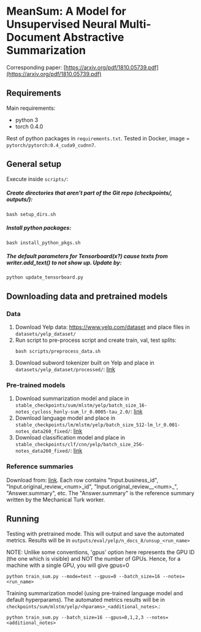 # MeanSum: A Model for Unsupervised Neural Multi-Document Abstractive Summarization

Corresponding paper: [https://arxiv.org/pdf/1810.05739.pdf](https://arxiv.org/pdf/1810.05739.pdf)


## Requirements

Main requirements:
- python 3
- torch 0.4.0

Rest of python packages in ```requirements.txt```.
Tested in Docker, image = ```pytorch/pytorch:0.4_cuda9_cudnn7```.

## General setup 

Execute inside ```scripts/```:

##### Create directories that aren't part of the Git repo (checkpoints/, outputs/):

```
bash setup_dirs.sh
```

##### Install python packages:

```
bash install_python_pkgs.sh
```

##### The default parameters for Tensorboard(x?) cause texts from writer.add_text() to not show up. Update by:

```
python update_tensorboard.py
```



## Downloading data and pretrained models

### Data

1. Download Yelp data: https://www.yelp.com/dataset and place files in ```datasets/yelp_dataset/```
2. Run script to pre-process script and create train, val, test splits:
    ```
    bash scripts/preprocess_data.sh
    ```
3. Download subword tokenizer built on Yelp and place in 
```datasets/yelp_dataset/processed/```: 
[link](https://s3.us-east-2.amazonaws.com/unsup-sum/subwordenc_32000_maxrevs260_fixed.pkl)

### Pre-trained models

1. Download summarization model and place in 
```stable_checkpoints/sum/mlstm/yelp/batch_size_16-notes_cycloss_honly-sum_lr_0.0005-tau_2.0/```: 
[link](https://s3.us-east-2.amazonaws.com/unsup-sum/sum_e0_tot3.32_r1f0.27.pt)
2. Download language model and place in 
```stable_checkpoints/lm/mlstm/yelp/batch_size_512-lm_lr_0.001-notes_data260_fixed/```: 
[link](https://s3.us-east-2.amazonaws.com/unsup-sum/lm_e24_2.88.pt)
3. Download classification model and place in 
```stable_checkpoints/clf/cnn/yelp/batch_size_256-notes_data260_fixed/```: 
[link](https://s3.us-east-2.amazonaws.com/unsup-sum/clf_e10_l0.6760_a0.7092.pt)


### Reference summaries

Download from: [link](https://s3.us-east-2.amazonaws.com/unsup-sum/summaries_0-200_cleaned.csv).
Each row contains "Input.business_id", "Input.original_review_\<num\>\_id", 
"Input.original_review__\<num\>\_", "Answer.summary", etc. The "Answer.summary" is the
reference summary written by the Mechanical Turk worker.


## Running

Testing with pretrained mode. This will output and save the automated metrics. 
Results will be in ```outputs/eval/yelp/n_docs_8/unsup_<run_name>```

NOTE: Unlike some conventions, 'gpus' option here represents the GPU ID (the one which is visible) and NOT the number of GPUs. Hence, for a machine with a single GPU, you will give gpus=0
```
python train_sum.py --mode=test --gpus=0 --batch_size=16 --notes=<run_name>
```

Training summarization model (using pre-trained language model and default hyperparams).
The automated metrics results will be in ```checkpoints/sum/mlstm/yelp/<hparams>_<additional_notes>```.:
```
python train_sum.py --batch_size=16 --gpus=0,1,2,3 --notes=<additional_notes> 
```
